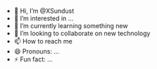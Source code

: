 - 👋 Hi, I’m @XSundust
- 👀 I’m interested in ...
- 🌱 I’m currently learning something new
- 💞️ I’m looking to collaborate on new technology
- 📫 How to reach me 
- 😄 Pronouns: ...
- ⚡ Fun fact: ...

<!---
XSundust/XSundust is a ✨ special ✨ repository because its `README.md` (this file) appears on your GitHub profile.
You can click the Preview link to take a look at your changes.
--->
